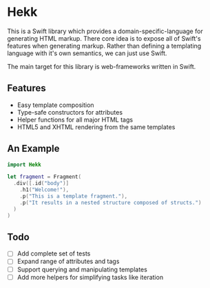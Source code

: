 # Hekk

This is a Swift library which provides a domain-specific-language for generating HTML markup. There core idea is to expose all of Swift's features when generating markup. Rather than defining a templating language with it's own semantics, we can just use Swift.

The main target for this library is web-frameworks written in Swift.

## Features

- Easy template composition
- Type-safe constructors for attributes
- Helper functions for all major HTML tags
- HTML5 and XHTML rendering from the same templates

## An Example

```swift
import Hekk

let fragment = Fragment(
  .div([.id("body")]
    .h1("Welcome!"),
    .p("This is a template fragment."),
    .p("It results in a nested structure composed of structs.")
  )
)
```

## Todo

- [ ] Add complete set of tests
- [ ] Expand range of attributes and tags
- [ ] Support querying and manipulating templates
- [ ] Add more helpers for simplifying tasks like iteration
